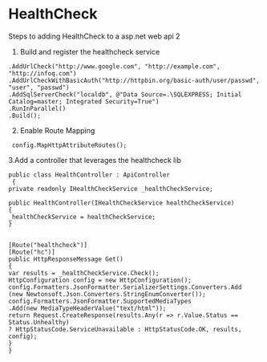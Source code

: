 # HealthCheck


Steps to adding HealthCheck to a asp.net web api 2

1. Build and register the healthcheck service

```var healthCheckService = new HealthCheckBuilder()
.AddUrlCheck("http://www.google.com", "http://example.com", "http://infoq.com")
.AddUrlCheckWithBasicAuth("http://httpbin.org/basic-auth/user/passwd", "user", "passwd")
.AddSqlServerCheck("localdb", @"Data Source=.\SQLEXPRESS; Initial Catalog=master; Integrated Security=True")
.RunInParallel()
.Build(); 
```

2. Enable Route Mapping 

```
 config.MapHttpAttributeRoutes(); 

```


3.Add a controller that leverages the healthcheck lib

```[RoutePrefix("")]
public class HealthController : ApiController
 {
private readonly IHealthCheckService _healthCheckService;

public HealthController(IHealthCheckService healthCheckService)
{
_healthCheckService = healthCheckService;
}


[Route("healthcheck")]
[Route("hc")]
public HttpResponseMessage Get()
{
var results = _healthCheckService.Check();
HttpConfiguration config = new HttpConfiguration();
config.Formatters.JsonFormatter.SerializerSettings.Converters.Add
(new Newtonsoft.Json.Converters.StringEnumConverter());
config.Formatters.JsonFormatter.SupportedMediaTypes
.Add(new MediaTypeHeaderValue("text/html"));
return Request.CreateResponse(results.Any(r => r.Value.Status == Status.Unhealthy) 
? HttpStatusCode.ServiceUnavailable : HttpStatusCode.OK, results, config);
}
} 
 ```
